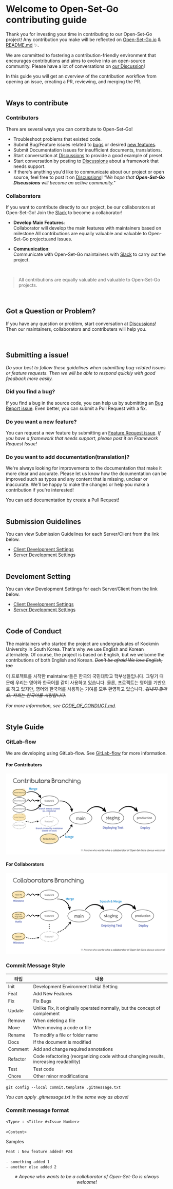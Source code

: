 # Welcome to Open-Set-Go contributing guide

Thank you for investing your time in contributing to our Open-Set-Go project! Any contribution you make will be reflected on [Open-Set-Go.io](https://open-set-go.netlify.app/) & [README.md](https://github.com/AgainIoT/Open-Set-Go#contributors) ✨.

We are committed to fostering a contribution-friendly environment that encourages contributions and aims to evolve into an open-source community. Please have a lot of conversations on [our Discussion](https://github.com/AgainIoT/Open-Set-Go/discussions)!

In this guide you will get an overview of the contribution workflow from opening an issue, creating a PR, reviewing, and merging the PR.
<br><br>

## Ways to contribute

### Contributors

There are several ways you can contribute to Open-Set-Go!

- Troubleshoot problems that existed code.
- Submit Bug/Feature issues related to [bugs](https://github.com/AgainIoT/Open-Set-Go/issues?q=is%3Aopen+is%3Aissue+label%3Abug) or desired [new features](https://github.com/AgainIoT/Open-Set-Go/issues?q=is%3Aissue+is%3Aopen).
- Submit Documentation issues for insufficient documents, translations.
- Start conversation at [Discussions](https://github.com/AgainIoT/Open-Set-Go/discussions) to provide a good example of preset.
- Start conversation by posting to [Discussions](https://github.com/AgainIoT/Open-Set-Go/discussions) about a framework that needs support.
- If there's anything you'd like to communicate about our project or open source, feel free to post it on [Discussions](https://github.com/AgainIoT/Open-Set-Go/discussions)! _"We hope that **Open-Set-Go Discussions** will become an active community."_

### Collaborators

If you want to contribute directly to our project, be our collaborators at Open-Set-Go! Join the [Slack](https://join.slack.com/t/open-set-go/shared_invite/zt-21jwlzs9g-qrajfUblcCtmCqAy0Xxj8w) to become a collaborator!

- **Develop Main Features**: <br>
  Collaborator will develop the main features with maintainers based on milestone
  All contributions are equally valuable and valuable to Open-Set-Go projects.and issues.

- **Communication**: <br>
  Communicate with Open-Set-Go maintainers with [Slack](https://join.slack.com/t/open-set-go/shared_invite/zt-21jwlzs9g-qrajfUblcCtmCqAy0Xxj8w) to carry out the project.

<br>

> All contributions are equally valuable and valuable to Open-Set-Go projects.

<br>

## Got a Question or Problem?

If you have any question or problem, start conversation at [Discussions](https://github.com/AgainIoT/Open-Set-Go/discussions)!
Then our maintainers, collaborators and contributers will help you.

<br>

## Submitting a issue!

_Do your best to follow these guidelines when submitting bug-related issues or feature requests. Then we will be able to respond quickly with good feedback more easily._

### Did you find a bug?

If you find a bug in the source code, you can help us by submitting an [Bug Report issue](https://github.com/AgainIoT/Open-Set-Go/issues?q=is%3Aopen+is%3Aissue+label%3Abug). Even better, you can submit a Pull Request with a fix.
<br>

### Do you want a new feature?

You can request a new feature by submitting an [Feature Request issue](https://github.com/AgainIoT/Open-Set-Go/issues).
_If you have a framework that needs support, please post it on Framework Request Issue!_
<br>

### Do you want to add documentation(translation)?

We're always looking for improvements to the documentation that make it more clear and accurate. Please let us know how the documentation can be improved such as typos and any content that is missing, unclear or inaccurate. We'll be happy to make the changes or help you make a contribution if you're interested!

You can add documentation by create a Pull Request!
<br><br>

## Submission Guidelines

You can view Submission Guidelines for each Server/Client from the link below.

- [Client Development Settings](https://github.com/AgainIoT/Open-Set-Go_client/blob/main/CONTRIBUTING.md#submission-guidelines)
- [Server Development Settings](https://github.com/AgainIoT/Open-Set-Go_server/blob/main/CONTRIBUTING.md#submission-guidelines)
  <br><br>

## Develoment Setting

You can view Development Settings for each Server/Client from the link below.

- [Client Development Settings](https://github.com/AgainIoT/Open-Set-Go_client/blob/main/CONTRIBUTING.md#develoment-setting)
- [Server Development Settings](https://github.com/AgainIoT/Open-Set-Go_server/blob/main/CONTRIBUTING.md#develoment-setting)
  <br><br>

## Code of Conduct

The maintainers who started the project are undergraduates of Kookmin University in South Korea. That's why we use English and Korean alternately. Of course, the project is based on English, but we welcome the contributions of both English and Korean.
~~_Don't be afraid We love English, too_~~

이 프로젝트를 시작한 maintainer들은 한국의 국민대학교 학부생들입니다. 그렇기 때문에 우리는 영어와 한국어를 같이 사용하고 있습니다. 물론, 프로젝트는 영어를 기반으로 하고 있지만, 영어와 한국어를 사용하는 기여를 모두 환영하고 있습니다. ~~_겁내지 말아요. 저희는 한국어를 사랑합니다._~~

_For more information, see [CODE_OF_CONDUCT.md](./CODE_OF_CONDUCT.md)._
<br><br>

## Style Guide

### GitLab-flow

We are developing using GitLab-flow. See [GitLab-flow](https://about.gitlab.com/blog/2023/07/27/gitlab-flow-duo/) for more information.

#### For Contributors

<img src="https://github.com/AgainIoT/Open-Set-Go/blob/main/.github/images/contributors_branching.jpg?raw=true"/>

#### For Collaborators

<img src="https://github.com/AgainIoT/Open-Set-Go/blob/main/.github/images/collaborators_branching.jpg?raw=true"/>

### Commit Message Style

| 타입     | 내용                                                                                  |
| -------- | ------------------------------------------------------------------------------------- |
| Init     | Development Environment Initial Setting                                               |
| Feat     | Add New Features                                                                      |
| Fix      | Fix Bugs                                                                              |
| Update   | Unlike Fix, it originally operated normally, but the concept of complement            |
| Remove   | When deleting a file                                                                  |
| Move     | When moving a code or file                                                            |
| Rename   | To modify a file or folder name                                                       |
| Docs     | If the document is modified                                                           |
| Comment  | Add and change required annotations                                                   |
| Refactor | Code refactoring (reorganizing code without changing results, increasing readability) |
| Test     | Test code                                                                             |
| Chore    | Other minor modifications                                                             |

```
git config --local commit.template .gitmessage.txt
```

_You can apply .gitmessage.txt in the same way as above!_

### Commit message format

```vi
<Type> : <Title> #<Issue Number>

<Content>
```

Samples

```
Feat : New feature added! #24

- something added 1
- another else added 2
```


_<center>※ Anyone who wants to be a collaborator of Open-Set-Go is always welcome!</center>_
